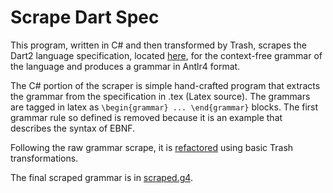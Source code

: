# Scrape Dart Spec

This program, written in C# and then transformed by Trash, scrapes the Dart2 language specification,
located [here](https://github.com/dart-lang/language/blob/master/specification/dartLangSpec.tex), for the context-free grammar of the language and produces a grammar in Antlr4 format.

The C# portion of the scraper is simple hand-crafted program that extracts
the grammar from the specification in .tex (Latex source). The grammars are
tagged in latex as `\begin{grammar} ... \end{grammar}` blocks.
The first grammar rule so defined is removed because
it is an example that describes the syntax of EBNF.

Following the raw grammar scrape, it is
[refactored](https://github.com/kaby76/ScrapeDartSpec/blob/master/refactor.sh)
using basic Trash transformations.

The final scraped grammar is in
[scraped.g4](https://github.com/kaby76/ScrapeDartSpec/blob/master/scraped.g4).
